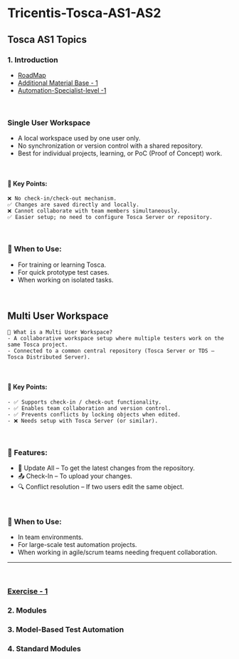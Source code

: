 # Tricentis-Tosca-AS1-AS2

## Tosca AS1 Topics 

### 1. Introduction 
- [RoadMap](https://github.com/prapti3/Tricentis-Tosca-AS1-AS2/blob/main/Automating%20web%20application%20testing_Roadmap.pdf)
- [Additional Material Base - 1 ](https://github.com/prapti3/Tricentis-Tosca-AS1-AS2/tree/main/AS1_Additional_Material_Base%20(1))
- [Automation-Specialist-level -1](https://github.com/prapti3/Tricentis-Tosca-AS1-AS2/tree/main/Automation_Specialist_Level_1_Base%20(1))

<br>


### Single User Workspace
- A local workspace used by one user only.
- No synchronization or version control with a shared repository.
- Best for individual projects, learning, or PoC (Proof of Concept) work.

<br>

#### 🔹 Key Points:
```
❌ No check-in/check-out mechanism.
✅ Changes are saved directly and locally.
❌ Cannot collaborate with team members simultaneously.
✅ Easier setup; no need to configure Tosca Server or repository.

```

<br>


### 🔹 When to Use:
- For training or learning Tosca.
- For quick prototype test cases.
- When working on isolated tasks.

  
<br>

## Multi User Workspace
```
🔹 What is a Multi User Workspace?
- A collaborative workspace setup where multiple testers work on the same Tosca project.
- Connected to a common central repository (Tosca Server or TDS – Tosca Distributed Server).

```

<br>

#### 🔹 Key Points:
```
- ✅ Supports check-in / check-out functionality.
- ✅ Enables team collaboration and version control.
- ✅ Prevents conflicts by locking objects when edited.
- ❌ Needs setup with Tosca Server (or similar).
```
<br>


### 🔹 Features:
- 🔄 Update All – To get the latest changes from the repository.
- 📤 Check-In – To upload your changes.
- 🔍 Conflict resolution – If two users edit the same object.

<br>

### 🔹 When to Use:
- In team environments.
- For large-scale test automation projects.
- When working in agile/scrum teams needing frequent collaboration.

---
<br>

### [Exercise - 1 ](https://github.com/prapti3/Tricentis-Tosca-AS1-AS2/blob/main/Exercise/Exercise_1%20(2).pdf)


### 2. Modules


### 3. Model-Based Test Automation

### 4. Standard Modules 


